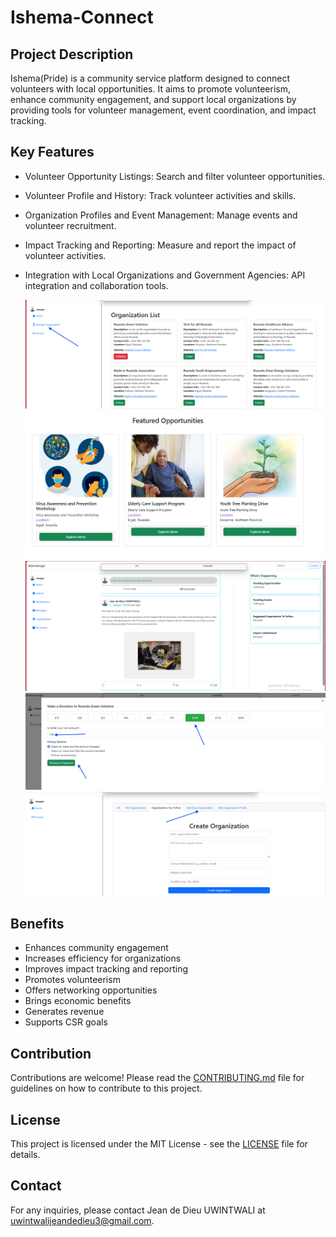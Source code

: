 # Ishema-Connect

## Project Description
Ishema(Pride) is a community service platform designed to connect volunteers with local opportunities. It aims to promote volunteerism, enhance community engagement, and support local organizations by providing tools for volunteer management, event coordination, and impact tracking.

## Key Features
- Volunteer Opportunity Listings: Search and filter volunteer opportunities.
- Volunteer Profile and History: Track volunteer activities and skills.
- Organization Profiles and Event Management: Manage events and volunteer recruitment.
- Impact Tracking and Reporting: Measure and report the impact of volunteer activities.
- Integration with Local Organizations and Government Agencies: API integration and collaboration tools.

  ![Manage Organizations ](project_images/manage_organizations.png)
  ![Featured Opportunities ](project_images/featured_opportunity.png)
  ![Post Feeds](project_images/post_feeds.png)
  ![Donate ](project_images/donate.png)
  ![Create Organization ](project_images/create_org.png)

 


## Benefits
- Enhances community engagement
- Increases efficiency for organizations
- Improves impact tracking and reporting
- Promotes volunteerism
- Offers networking opportunities
- Brings economic benefits
- Generates revenue
- Supports CSR goals


## Contribution
Contributions are welcome! Please read the [CONTRIBUTING.md](CONTRIBUTING.md) file for guidelines on how to contribute to this project.

## License
This project is licensed under the MIT License - see the [LICENSE](LICENSE) file for details.

## Contact
For any inquiries, please contact Jean de Dieu UWINTWALI at uwintwalijeandedieu3@gmail.com.

